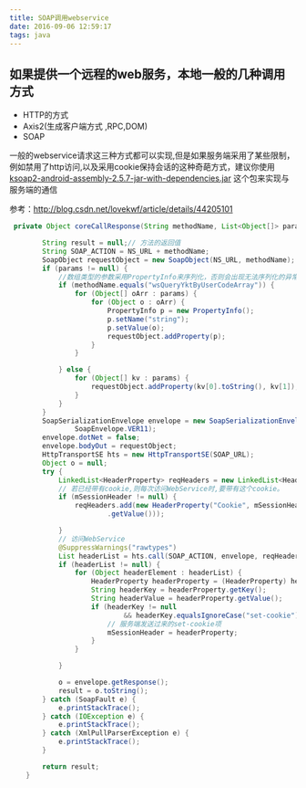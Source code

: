 ```yaml
---
title: SOAP调用webservice
date: 2016-09-06 12:59:17
tags: java
---
```


## 如果提供一个远程的web服务，本地一般的几种调用方式
* HTTP的方式
* Axis2(生成客户端方式 ,RPC,DOM)
* SOAP 


 一般的webservice请求这三种方式都可以实现,但是如果服务端采用了某些限制，例如禁用了http访问,以及采用cookie保持会话的这种奇葩方式，建议你使用[ksoap2-android-assembly-2.5.7-jar-with-dependencies.jar](http://www.java2s.com/Code/JarDownload/ksoap2/ksoap2-android-assembly-2.5.7-jar-with-dependencies.jar.zip "Title") 这个包来实现与服务端的通信



参考：http://blog.csdn.net/lovekwf/article/details/44205101


```java
 private Object coreCallResponse(String methodName, List<Object[]> params) {

    	String result = null;// 方法的返回值
		String SOAP_ACTION = NS_URL + methodName;
		SoapObject requestObject = new SoapObject(NS_URL, methodName);
		if (params != null) {
            //数组类型的参数采用PropertyInfo来序列化，否则会出现无法序列化的异常
			if (methodName.equals("wsQueryYktByUserCodeArray")) {
				for (Object[] oArr : params) {
					for (Object o : oArr) {
						PropertyInfo p = new PropertyInfo();
						p.setName("string");
						p.setValue(o);
						requestObject.addProperty(p);
					}
				}

			} else {
				for (Object[] kv : params) {
					requestObject.addProperty(kv[0].toString(), kv[1]);
				}
			}
		}
		SoapSerializationEnvelope envelope = new SoapSerializationEnvelope(
				SoapEnvelope.VER11);
		envelope.dotNet = false; 
		envelope.bodyOut = requestObject;
		HttpTransportSE hts = new HttpTransportSE(SOAP_URL);
		Object o = null;
		try {
			LinkedList<HeaderProperty> reqHeaders = new LinkedList<HeaderProperty>();
			// 若已经带有cookie,则每次访问WebService时,要带有这个cookie。
			if (mSessionHeader != null) {
				reqHeaders.add(new HeaderProperty("Cookie", mSessionHeader
						.getValue()));

			}
            // 访问WebService
			@SuppressWarnings("rawtypes")
			List headerList = hts.call(SOAP_ACTION, envelope, reqHeaders);
			if (headerList != null) {
				for (Object headerElement : headerList) {
					HeaderProperty headerProperty = (HeaderProperty) headerElement;
					String headerKey = headerProperty.getKey();
					String headerValue = headerProperty.getValue();
					if (headerKey != null
							&& headerKey.equalsIgnoreCase("set-cookie")) {
						// 服务端发送过来的set-cookie项
						mSessionHeader = headerProperty;
					}
				}

			}

			o = envelope.getResponse();
			result = o.toString();
		} catch (SoapFault e) {
			e.printStackTrace();
		} catch (IOException e) {
			e.printStackTrace();
		} catch (XmlPullParserException e) {
			e.printStackTrace();
		}

		return result;
	}

```